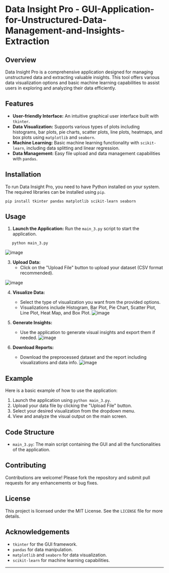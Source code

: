 # Data Insight Pro - GUI-Application-for-Unstructured-Data-Management-and-Insights-Extraction
## Overview
Data Insight Pro is a comprehensive application designed for managing unstructured data and extracting valuable insights. This tool offers various data visualization options and basic machine learning capabilities to assist users in exploring and analyzing their data efficiently.

## Features
- **User-friendly Interface:** An intuitive graphical user interface built with `tkinter`.
- **Data Visualization:** Supports various types of plots including histograms, bar plots, pie charts, scatter plots, line plots, heatmaps, and box plots using `matplotlib` and `seaborn`.
- **Machine Learning:** Basic machine learning functionality with `scikit-learn`, including data splitting and linear regression.
- **Data Management:** Easy file upload and data management capabilities with `pandas`.

## Installation
To run Data Insight Pro, you need to have Python installed on your system. The required libraries can be installed using `pip`.
```
pip install tkinter pandas matplotlib scikit-learn seaborn
```

## Usage
1. **Launch the Application:**
   Run the `main_3.py` script to start the application.
```
   python main_3.py
```

![image](https://github.com/ManvithMadhuvarsu/Data-Insights-Pro-GUI-Application-for-Unstructured-Data-Management-and-Insights-Extraction/assets/134702597/3fa703da-0142-45dd-9e40-ca269443e7f4)


3. **Upload Data:**
   - Click on the "Upload File" button to upload your dataset (CSV format recommended).
  
![image](https://github.com/ManvithMadhuvarsu/Data-Insights-Pro-GUI-Application-for-Unstructured-Data-Management-and-Insights-Extraction/assets/134702597/7a2c1dc8-5107-4650-a214-5a51824f52e4)


4. **Visualize Data:**
   - Select the type of visualization you want from the provided options.
   - Visualizations include Histogram, Bar Plot, Pie Chart, Scatter Plot, Line Plot, Heat Map, and Box Plot.
![image](https://github.com/ManvithMadhuvarsu/Data-Insights-Pro-GUI-Application-for-Unstructured-Data-Management-and-Insights-Extraction/assets/134702597/e31b9611-a088-4730-862e-cda044887950)


5. **Generate Insights:**
   - Use the application to generate visual insights and export them if needed.
![image](https://github.com/ManvithMadhuvarsu/Data-Insights-Pro-GUI-Application-for-Unstructured-Data-Management-and-Insights-Extraction/assets/134702597/c33fce97-50fb-4884-8f8e-ecfd50531a22)


6. **Download Reports:**
   - Download the preprocessed dataset and the report including visualizations and data info.
![image](https://github.com/ManvithMadhuvarsu/Data-Insights-Pro-GUI-Application-for-Unstructured-Data-Management-and-Insights-Extraction/assets/134702597/9cd89118-ee59-4303-b703-f116a7b8f8f4)


## Example
Here is a basic example of how to use the application:
1. Launch the application using `python main_3.py`.
2. Upload your data file by clicking the "Upload File" button.
3. Select your desired visualization from the dropdown menu.
4. View and analyze the visual output on the main screen.

## Code Structure
- `main_3.py`: The main script containing the GUI and all the functionalities of the application.

## Contributing
Contributions are welcome! Please fork the repository and submit pull requests for any enhancements or bug fixes.

## License
This project is licensed under the MIT License. See the `LICENSE` file for more details.

## Acknowledgements
- `tkinter` for the GUI framework.
- `pandas` for data manipulation.
- `matplotlib` and `seaborn` for data visualization.
- `scikit-learn` for machine learning capabilities.

---
